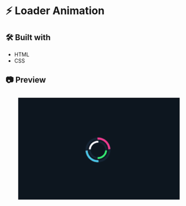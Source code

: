 # ⚡ Loader Animation

## 🛠 Built with
- HTML
- CSS

## 📷 Preview


<p align="center" style="padding: 10px">
    <img alt="" src="./assets/loader.gif" width="90%">
    <br>